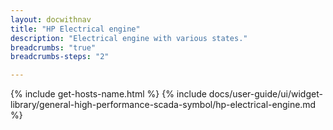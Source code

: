 ```yaml
---
layout: docwithnav
title: "HP Electrical engine"
description: "Electrical engine with various states."
breadcrumbs: "true"
breadcrumbs-steps: "2"

---
```

{% include get-hosts-name.html %}
{% include docs/user-guide/ui/widget-library/general-high-performance-scada-symbol/hp-electrical-engine.md %}
